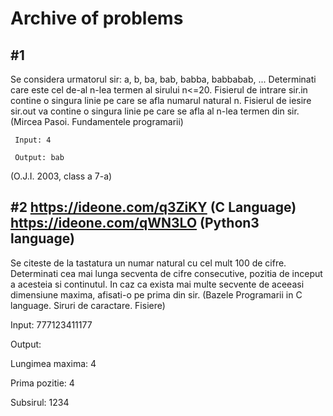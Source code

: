 # Archive of problems

## #1
Se considera urmatorul sir:
a, b, ba, bab, babba, babbabab, ...
Determinati care este cel de-al n-lea termen al sirului  n<=20.
Fisierul de intrare sir.in contine o singura linie pe care se afla numarul natural n.
Fisierul de iesire sir.out va contine o singura linie pe care se afla al
n-lea termen din sir. (Mircea Pasoi. Fundamentele programarii)

     Input: 4

     Output: bab

(O.J.I. 2003, class a 7-a)

## #2 https://ideone.com/q3ZiKY (C Language) https://ideone.com/qWN3LO (Python3 language)

Se citeste de la tastatura un numar natural cu cel mult 100 de cifre. Determinati
cea mai lunga secventa de cifre consecutive, pozitia de inceput a acesteia si
continutul. In caz ca exista mai multe secvente de aceeasi dimensiune maxima,
afisati-o pe prima din sir. (Bazele Programarii in C language. Siruri de caractare. Fisiere)

Input: 777123411177

Output:

Lungimea maxima: 4

Prima pozitie: 4

Subsirul: 1234


